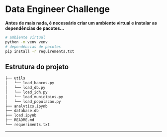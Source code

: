 # Data Engineer Challenge

**Antes de mais nada, é necessário criar um ambiente virtual e instalar as dependências de pacotes...**

```bash
# ambiente virtual
python -m venv venv
# dependências de pacotes
pip install -r requirements.txt
```

## Estrutura do projeto

```bash
├── utils
│   └── load_bancos.py
│   └── load_db.py
│   └── load_idh.py
│   └── load_municipios.py
│   └── load_populacao.py
├── analytics.ipynb
├── database.db
├── load.ipynb 
├── README.md
└── requeriments.txt 
```

---
